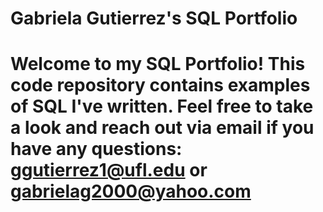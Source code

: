 # Gabriela Gutierrez's SQL Portfolio

# Welcome to my SQL Portfolio! This code repository contains examples of SQL I've written. Feel free to take a look and reach out via email if you have any questions: ggutierrez1@ufl.edu or gabrielag2000@yahoo.com
